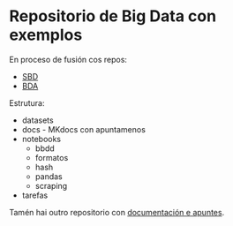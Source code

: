 # Repositorio de Big Data con exemplos

En proceso de fusión cos repos:

- [SBD](https://github.com/jfsanchez/SBD) 
- [BDA](https://github.com/jfsanchez/BDA)

Estrutura:

- datasets
- docs - MKdocs con apuntamenos
- notebooks
    - bbdd
    - formatos
    - hash
    - pandas
    - scraping
- tarefas


Tamén hai outro repositorio con [documentación e apuntes](https://github.com/jfsanchez/docs).
